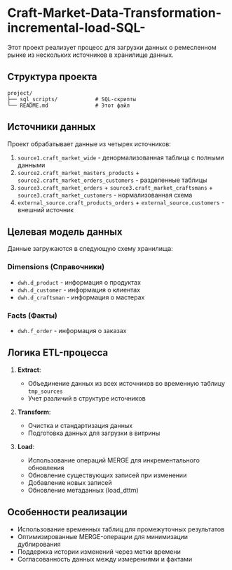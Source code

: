 # Craft-Market-Data-Transformation-incremental-load-SQL-
Этот проект реализует процесс для загрузки данных о ремесленном рынке из нескольких источников в хранилище данных.

## Структура проекта
```text
project/
├── sql_scripts/            # SQL-скрипты 
└── README.md               # Этот файл
```

## Источники данных

Проект обрабатывает данные из четырех источников:
1. `source1.craft_market_wide` - денормализованная таблица с полными данными
2. `source2.craft_market_masters_products` + `source2.craft_market_orders_customers` - разделенные таблицы
3. `source3.craft_market_orders` + `source3.craft_market_craftsmans` + `source3.craft_market_customers` - нормализованная схема
4. `external_source.craft_products_orders` + `external_source.customers` - внешний источник

## Целевая модель данных

Данные загружаются в следующую схему хранилища:

### Dimensions (Справочники)
- `dwh.d_product` - информация о продуктах
- `dwh.d_customer` - информация о клиентах
- `dwh.d_craftsman` - информация о мастерах

### Facts (Факты)
- `dwh.f_order` - информация о заказах

## Логика ETL-процесса

1. **Extract**: 
   - Объединение данных из всех источников во временную таблицу `tmp_sources`
   - Учет различий в структуре источников

2. **Transform**:
   - Очистка и стандартизация данных
   - Подготовка данных для загрузки в витрины

3. **Load**:
   - Использование операций MERGE для инкрементального обновления
   - Обновление существующих записей при изменении
   - Добавление новых записей
   - Обновление метаданных (load_dttm)

## Особенности реализации

- Использование временных таблиц для промежуточных результатов
- Оптимизированные MERGE-операции для минимизации дублирования
- Поддержка истории изменений через метки времени
- Согласованность данных между измерениями и фактами

